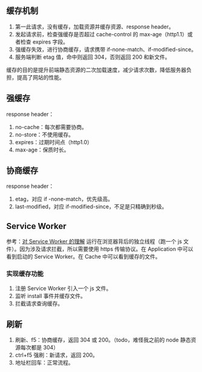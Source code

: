 ## 缓存机制
1. 第一此请求，没有缓存，加载资源并缓存资源、response header。
1. 发起请求前，检查强缓存是否超过 cache-control 的 max-age（http1.1）或者检查 expires 字段。
3. 强缓存失效，进行协商缓存，请求携带 if-none-match、if-modified-since。
4. 服务端判断 etag 值，命中则返回 304，否则返回 200 和新文件。

缓存的目的是提升前端静态资源的二次加载速度，减少请求次数，降低服务器负担，提高了网站的性能。
## 强缓存
response header：
1. no-cache：每次都需要协商。
2. no-store：不使用缓存。
3. expires：过期时间点（http1.0）
4. max-age：保质时长。

## 协商缓存
response header：
1. etag，对应 if -none-match，优先级高。
2. last-modified，对应 if-modified-since，不足是只精确到秒级。
## Service Worker
参考：[对 Service Worker 的理解](https://www.yuque.com/cuggz/interview/browser#3833c1f021551adca9ad413afce16b51)
运行在浏览器背后的独立线程（跑一个 js 文件）。因为涉及请求拦截，所以需要使用 https 传输协议。在 Application 中可以看到启动的 Service Worker。在 Cache 中可以看到缓存的文件。

### 实现缓存功能
1. 注册 Service Worker 引入一个 js 文件。
2. 监听 install 事件并缓存文件。
3. 拦截请求查询缓存。

## 刷新
1. 刷新、f5：协商缓存，返回 304 或 200。（todo，难怪我之前的 node 静态资源每次都是 304）
2. ctrl+f5 强刷：新请求，返回 200。
3. 地址栏回车：正常流程。